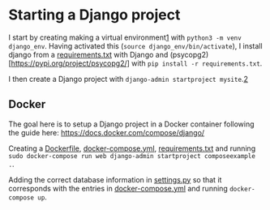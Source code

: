 # Starting a Django project

I start by creating making a virtual environment[1] with `python3 -m venv django_env`. Having activated this (`source django_env/bin/activate`), I install django from a [requirements.txt](mysite/requirements.txt) with Django and (psycopg2)[https://pypi.org/project/psycopg2/] with `pip install -r requirements.txt`.

I then create a Django project with `django-admin startproject mysite`.[2]

[1]: https://docs.python.org/3/library/venv.html
[2]: https://docs.djangoproject.com/en/3.1/intro/tutorial01/

## Docker
The goal here is to setup a Django project in a Docker container following the guide here: https://docs.docker.com/compose/django/

Creating a [Dockerfile](mysite/Dockerfile), [docker-compose.yml](mysite/docker-compose.yml), [requirements.txt](mysite/requirements.txt) and running `sudo docker-compose run web django-admin startproject composeexample .`.

Adding the correct database information in [settings.py](mysite/composeexample/settings.py) so that it corresponds with the entries in [docker-compose.yml](mysite/docker-compose.yml) and running `docker-compose up`.
